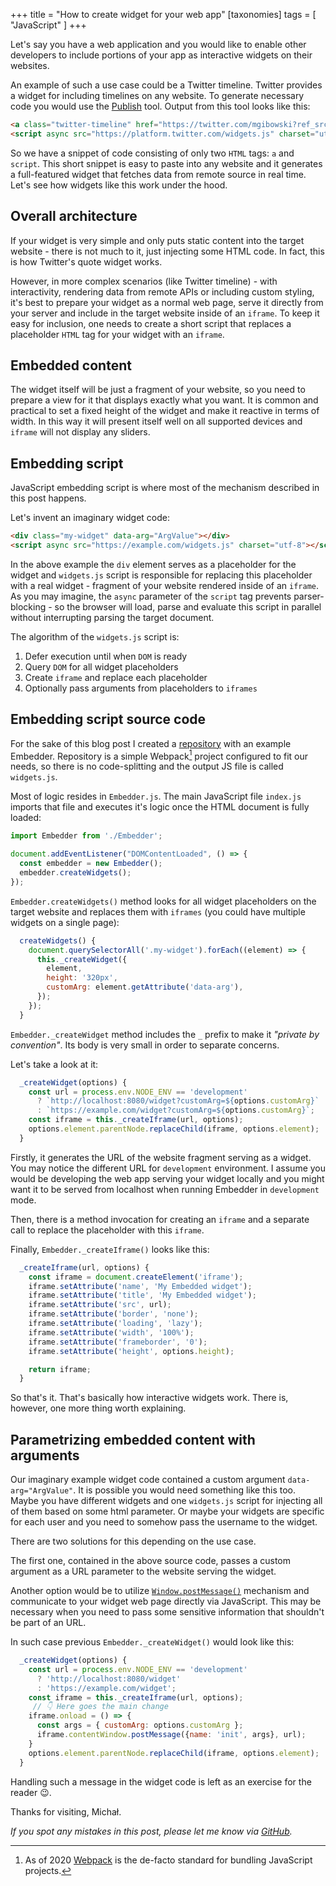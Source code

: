 +++
title = "How to create widget for your web app"
[taxonomies]
tags = [ "JavaScript" ]
+++

Let's say you have a web application and you would like to enable other developers to include portions of your app as interactive widgets on their websites.

An example of such a use case could be a Twitter timeline. Twitter provides a widget for including timelines on any website. To generate necessary code you would use the [Publish](https://publish.twitter.com) tool. Output from this tool looks like this:

```HTML
<a class="twitter-timeline" href="https://twitter.com/mgibowski?ref_src=twsrc%5Etfw">Tweets by mgibowski</a>
<script async src="https://platform.twitter.com/widgets.js" charset="utf-8"></script>
```

So we have a snippet of code consisting of only two `HTML` tags: `a` and `script`. This short snippet is easy to paste into any website and it generates a full-featured widget that fetches data from remote source in real time. Let's see how widgets like this work under the hood.

## Overall architecture

If your widget is very simple and only puts static content into the target website - there is not much to it, just injecting some HTML code. In fact, this is how Twitter's quote widget works.

However, in more complex scenarios (like Twitter timeline) - with interactivity, rendering data from remote APIs or including custom styling, it's best to prepare your widget as a normal web page, serve it directly from your server and include in the target website inside of an `iframe`. To keep it easy for inclusion, one needs to create a short script that replaces a placeholder `HTML` tag for your widget with an `iframe`.

## Embedded content

The widget itself will be just a fragment of your website, so you need to prepare a view for it that displays exactly what you want. It is common and practical to set a fixed height of the widget and make it reactive in terms of width. In this way it will present itself well on all supported devices and `iframe` will not display any sliders.

## Embedding script

JavaScript embedding script is where most of the mechanism described in this post happens.

Let's invent an imaginary widget code:

```HTML
<div class="my-widget" data-arg="ArgValue"></div>
<script async src="https://example.com/widgets.js" charset="utf-8"></script>
```

In the above example the `div` element serves as a placeholder for the widget and `widgets.js` script is responsible for replacing this placeholder with a real widget - fragment of your website rendered inside of an `iframe`. As you may imagine, the `async` parameter of the `script` tag prevents parser-blocking - so the browser will load, parse and evaluate this script in parallel without interrupting parsing the target document.

The algorithm of the `widgets.js` script is:

1. Defer execution until when `DOM` is ready
2. Query `DOM` for all widget placeholders
3. Create `iframe` and replace each placeholder
4. Optionally pass arguments from placeholders to `iframes`

## Embedding script source code

For the sake of this blog post I created a [repository](https://github.com/mgibowski/widget-embedder-example) with an example Embedder. Repository is a simple Webpack[^1] project configured to fit our needs, so there is no code-splitting and the output JS file is called `widgets.js`.

Most of logic resides in `Embedder.js`. The main JavaScript file `index.js` imports that file and executes it's logic once the HTML document is fully loaded:

```Javascript
import Embedder from './Embedder';

document.addEventListener("DOMContentLoaded", () => {
  const embedder = new Embedder();
  embedder.createWidgets();
});
```

`Embedder.createWidgets()` method looks for all widget placeholders on the target website and replaces them with `iframes` (you could have multiple widgets on a single page):

```Javascript
  createWidgets() {
    document.querySelectorAll('.my-widget').forEach((element) => {
      this._createWidget({
        element,
        height: '320px',
        customArg: element.getAttribute('data-arg'),
      });
    });
  }
```

`Embedder._createWidget` method includes the `_` prefix to make it _"private by convention"_. Its body is very small in order to separate concerns.

Let's take a look at it:

```Javascript
  _createWidget(options) {
    const url = process.env.NODE_ENV == 'development'
      ? `http://localhost:8080/widget?customArg=${options.customArg}`
      : `https://example.com/widget?customArg=${options.customArg}`;
    const iframe = this._createIframe(url, options);
    options.element.parentNode.replaceChild(iframe, options.element);
  }
```

Firstly, it generates the URL of the website fragment serving as a widget. You may notice the different URL for `development` environment. I assume you would be developing the web app serving your widget locally and you might want it to be served from localhost when running Embedder in `development` mode.

Then, there is a method invocation for creating an `iframe` and a separate call to replace the placeholder with this `iframe`.

Finally, `Embedder._createIframe()` looks like this:

```Javascript
  _createIframe(url, options) {
    const iframe = document.createElement('iframe');
    iframe.setAttribute('name', 'My Embedded widget');
    iframe.setAttribute('title', 'My Embedded widget');
    iframe.setAttribute('src', url);
    iframe.setAttribute('border', 'none');
    iframe.setAttribute('loading', 'lazy');
    iframe.setAttribute('width', '100%');
    iframe.setAttribute('frameborder', '0');
    iframe.setAttribute('height', options.height);

    return iframe;
  }
```

So that's it. That's basically how interactive widgets work.
There is, however, one more thing worth explaining.

## Parametrizing embedded content with arguments

Our imaginary example widget code contained a custom argument `data-arg="ArgValue"`. It is possible you would need something like this too. Maybe you have different widgets and one `widgets.js` script for injecting all of them based on some html parameter. Or maybe your widgets are specific for each user and you need to somehow pass the username to the widget.

There are two solutions for this depending on the use case.

The first one, contained in the above source code, passes a custom argument as a URL parameter to the website serving the widget.

Another option would be to utilize [`Window.postMessage()`](https://developer.mozilla.org/en-US/docs/Web/API/Window/postMessage) mechanism and communicate to your widget web page directly via JavaScript. This may be necessary when you need to pass some sensitive information that shouldn't be part of an URL.

In such case previous `Embedder._createWidget()` would look like this:

```Javascript
  _createWidget(options) {
    const url = process.env.NODE_ENV == 'development'
      ? 'http://localhost:8080/widget'
      : 'https://example.com/widget';
    const iframe = this._createIframe(url, options);
     // 👇 Here goes the main change
    iframe.onload = () => {
      const args = { customArg: options.customArg };
      iframe.contentWindow.postMessage({name: 'init', args}, url);
    }
    options.element.parentNode.replaceChild(iframe, options.element);
  }
```

Handling such a message in the widget code is left as an exercise for the reader 😉.

Thanks for visiting,
Michał.

_If you spot any mistakes in this post, please let me know via [GitHub](https://github.com)._

[^1]: As of 2020 [Webpack](https://webpack.js.org/) is the de-facto standard for bundling JavaScript projects.
